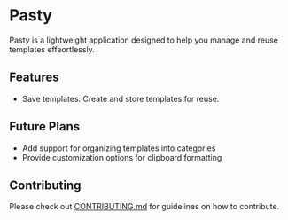 # Pasty

Pasty is a lightweight application designed to help you manage and reuse templates effeortlessly.

## Features

- Save templates: Create and store templates for reuse.

## Future Plans
- Add support for organizing templates into categories
- Provide customization options for clipboard formatting

## Contributing
Please check out [CONTRIBUTING.md](docs/CONTRIBUTING.md) for guidelines on how to contribute.